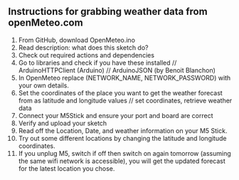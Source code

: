 ##  Instructions for grabbing weather data from openMeteo.com

1. From GitHub, download OpenMeteo.ino
2. Read description: what does this sketch do?
3. Check out required actions and dependencies
4. Go to libraries and check if you have these installed // ArduinoHTTPClient (Arduino)
// ArduinoJSON (by Benoit Blanchon)
5. In OpenMeteo replace (NETWORK_NAME, NETWORK_PASSWORD) with your own details.
6. Set the coordinates of the place you want to get the weather forecast from as latitude and longitude values
// set coordinates, retrieve weather data
7. Connect your M5Stick and ensure your port and board are correct
8. Verify and upload your sketch
9. Read off the Location, Date, and weather information on your M5 Stick.
10. Try out some different locations by changing the latitude and longitude coordinates.
11. If you unplug M5, switch if off then switch on again tomorrow (assuming the same wifi network is accessible), you will get the updated forecast for the latest location you chose.
